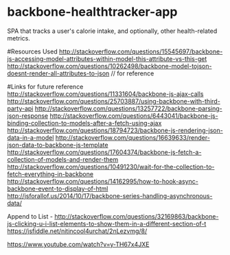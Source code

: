 # backbone-healthtracker-app
SPA that tracks a user's calorie intake, and optionally, other health-related metrics.

#Resources Used
http://stackoverflow.com/questions/15545697/backbone-js-accessing-model-attributes-within-model-this-attribute-vs-this-get
http://stackoverflow.com/questions/10262498/backbone-model-tojson-doesnt-render-all-attributes-to-json // for reference

#Links for future reference
http://stackoverflow.com/questions/11331604/backbone-js-ajax-calls
http://stackoverflow.com/questions/25703887/using-backbone-with-third-party-api
http://stackoverflow.com/questions/13257722/backbone-parsing-json-response
http://stackoverflow.com/questions/6443041/backbone-js-binding-collection-to-models-after-a-fetch-using-ajax
http://stackoverflow.com/questions/18794723/backbone-js-rendering-json-data-in-a-model
http://stackoverflow.com/questions/16639633/render-json-data-to-backbone-js-template
http://stackoverflow.com/questions/17604374/backbone-js-fetch-a-collection-of-models-and-render-them
http://stackoverflow.com/questions/10491230/wait-for-the-collection-to-fetch-everything-in-backbone
http://stackoverflow.com/questions/14162995/how-to-hook-async-backbone-event-to-display-of-html
http://jsforallof.us/2014/10/17/backbone-series-handling-asynchronous-data/

Append to List - http://stackoverflow.com/questions/32169863/backbone-js-clicking-u-i-list-elements-to-show-them-in-a-different-section-of-t
https://jsfiddle.net/nitincool4urchat/2nLezvmg/8/

https://www.youtube.com/watch?v=y-TH67x4JXE